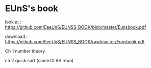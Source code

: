 # EUnS's book
 

look at : https://github.com/EeeUnS/EUNSS_BOOK/blob/master/Eunsbook.pdf

download : https://github.com/EeeUnS/EUNSS_BOOK/raw/master/Eunsbook.pdf

Ch 1 number theory

ch 2 quick sort (same CLRS repo)